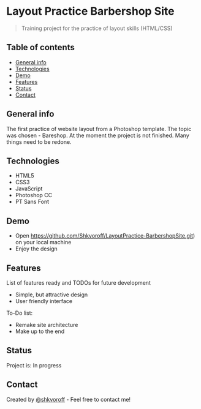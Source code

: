 # Layout Practice Barbershop Site
> Training project for the practice of layout skills (HTML/CSS)

## Table of contents
* [General info](#general-info)
* [Technologies](#technologies)
* [Demo](#demo)
* [Features](#features)
* [Status](#status)
* [Contact](#contact)

## General info
The first practice of website layout from a Photoshop template. 
The topic was chosen - Bareshop. 
At the moment the project is not finished. Many things need to be redone.

## Technologies
* HTML5
* CSS3
* JavaScript
* Photoshop CC
* PT Sans Font

## Demo
* Open https://github.com/Shkvoroff/LayoutPractice-BarbershopSite.git) on your local machine
* Enjoy the design

## Features
List of features ready and TODOs for future development
* Simple, but attractive design
* User friendly interface

To-Do list:
* Remake site architecture
* Make up to the end 

## Status
Project is: In progress

## Contact
Created by [@shkvoroff](https://www.linkedin.com/in/shkvoroff/) - Feel free to contact me!
